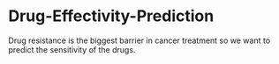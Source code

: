 # Drug-Effectivity-Prediction
Drug resistance is the biggest barrier in cancer treatment so we want to predict the sensitivity of the drugs.
